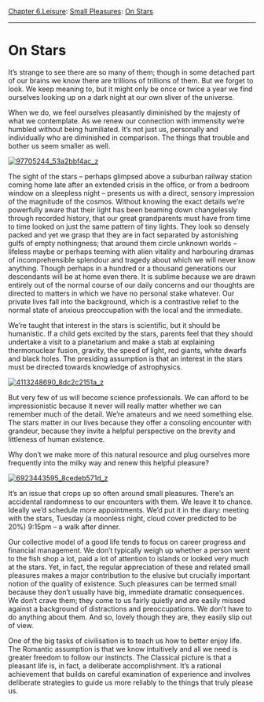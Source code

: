 [Chapter 6.Leisure](https://www.theschooloflife.com/thebookoflife/category/leisure/): [Small Pleasures](https://www.theschooloflife.com/thebookoflife/category/leisure/small-pleasures/): [On Stars](https://www.theschooloflife.com/thebookoflife/on-stars/)

* * *

# On Stars

It’s strange to see there are so many of them; though in some detached part of our brains we know there are trillions of trillions of them. But we forget to look. We keep meaning to, but it might only be once or twice a year we find ourselves looking up on a dark night at our own sliver of the universe.

When we do, we feel ourselves pleasantly diminished by the majesty of what we contemplate. As we renew our connection with immensity we’re humbled without being humiliated. It’s not just us, personally and individually who are diminished in comparison. The things that trouble and bother us seem smaller as well.

[![97705244_53a2bbf4ac_z](https://www.theschooloflife.com/thebookoflife/wp-content/uploads/2016/05/97705244_53a2bbf4ac_z.jpg)](http://www.thebookoflife.org/wp-content/uploads/2016/05/97705244_53a2bbf4ac_z.jpg)

The sight of the stars – perhaps glimpsed above a suburban railway station coming home late after an extended crisis in the office, or from a bedroom window on a sleepless night – presents us with a direct, sensory impression of the magnitude of the cosmos. Without knowing the exact details we’re powerfully aware that their light has been beaming down changelessly through recorded history, that our great grandparents must have from time to time looked on just the same pattern of tiny lights. They look so densely packed and yet we grasp that they are in fact separated by astonishing gulfs of empty nothingness; that around them circle unknown worlds – lifeless maybe or perhaps teeming with alien vitality and harbouring dramas of incomprehensible splendour and tragedy about which we will never know anything. Though perhaps in a hundred or a thousand generations our descendants will be at home even there. It is sublime because we are drawn entirely out of the normal course of our daily concerns and our thoughts are directed to matters in which we have no personal stake whatever. Our private lives fall into the background, which is a contrastive relief to the normal state of anxious preoccupation with the local and the immediate.

We’re taught that interest in the stars is scientific, but it should be humanistic. If a child gets excited by the stars, parents feel that they should undertake a visit to a planetarium and make a stab at explaining thermonuclear fusion, gravity, the speed of light, red giants, white dwarfs and black holes. The presiding assumption is that an interest in the stars must be directed towards knowledge of astrophysics.

[![4113248690_8dc2c2151a_z](https://www.theschooloflife.com/thebookoflife/wp-content/uploads/2016/05/4113248690_8dc2c2151a_z.jpg)](http://www.thebookoflife.org/wp-content/uploads/2016/05/4113248690_8dc2c2151a_z.jpg)

But very few of us will become science professionals. We can afford to be impressionistic because it never will really matter whether we can remember much of the detail. We’re amateurs and we need something else. The stars matter in our lives because they offer a consoling encounter with grandeur, because they invite a helpful perspective on the brevity and littleness of human existence.

Why don’t we make more of this natural resource and plug ourselves more frequently into the milky way and renew this helpful pleasure? &nbsp;

[![6923443595_8cedeb571d_z](https://www.theschooloflife.com/thebookoflife/wp-content/uploads/2016/05/6923443595_8cedeb571d_z.jpg)](http://www.thebookoflife.org/wp-content/uploads/2016/05/6923443595_8cedeb571d_z.jpg)

It’s an issue that crops up so often around small pleasures. There’s an accidental randomness to our encounters with them. We leave it to chance. Ideally we’d schedule more appointments. We’d put it in the diary: meeting with the stars, Tuesday (a moonless night, cloud cover predicted to be 20%) 9:15pm – a walk after dinner.

Our collective model of a good life tends to focus on career progress and financial management. We don’t typically weigh up whether a person went to the fish shop a lot, paid a lot of attention to islands or looked very much at the stars. Yet, in fact, the regular appreciation of these and related small pleasures makes a major contribution to the elusive but crucially important notion of the quality of existence. Such pleasures can be termed small because they don’t usually have big, immediate dramatic consequences. We don’t crave them; they come to us fairly quietly and are easily missed against a background of distractions and preoccupations. We don’t have to do anything about them. And so, lovely though they are, they easily slip out of view.

One of the big tasks of civilisation is to teach us how to better enjoy life. The Romantic assumption is that we know intuitively and all we need is greater freedom to follow our instincts. The Classical picture is that a pleasant life is, in fact, a deliberate accomplishment. It’s a rational achievement that builds on careful examination of experience and involves deliberate strategies to guide us more reliably to the things that truly please us.

